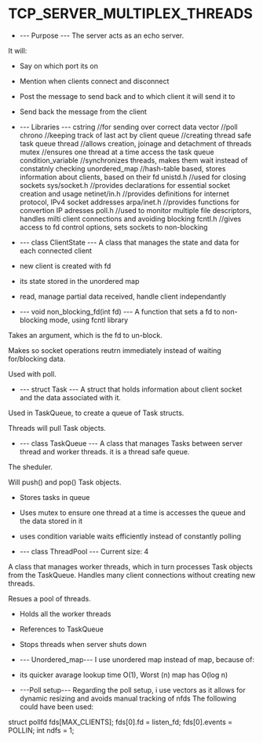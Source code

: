 # TCP_SERVER_MULTIPLEX_THREADS

* --- Purpose ---
The server acts as an echo server.

It will:
* Say on which port its on
* Mention when clients connect and disconnect
* Post the message to send back and to which client it will send it to
* Send back the message from the client

* --- Libraries ---
cstring             //for sending over correct data
vector              //poll
chrono              //keeping track of last act by client 
queue               //creating thread safe task queue
thread              //allows creation, joinage and detachment of threads
mutex               //ensures one thread at a time access the task queue 
condition_variable  //synchronizes threads, makes them wait instead of constatnly checking
unordered_map       //hash-table based, stores information about clients, based on their fd
unistd.h            //used for closing sockets
sys/socket.h        //provides declarations for essential socket creation and usage
netinet/in.h        //provides definitions for internet protocol, IPv4 socket addresses 
arpa/inet.h         //provides functions for convertion IP adresses
poll.h          //used to monitor multiple file descriptors, handles milti client connections and avoiding blocking 
fcntl.h             //gives access to fd control options, sets sockets to non-blocking

* --- class ClientState ---
A class that manages the state and data for each connected client

* new client is created with fd
* its state stored in the unordered map
* read, manage partial data received, handle client independantly

* --- void non_blocking_fd(int fd) ---
A function that sets a fd to non-blocking mode, using fcntl library

Takes an argument, which is the fd to un-block.

Makes so socket operations reutrn immediately instead of waiting for/blocking data.

Used with poll.

* --- struct Task ---
A struct that holds information about client socket and the data associated with it.

Used in TaskQueue, to create a queue of Task structs.

Threads will pull Task objects.

* --- class TaskQueue ---
A class that manages Tasks between server thread and worker threads. it is a thread safe queue.

The sheduler.

Will push() and pop() Task objects.

* Stores tasks in queue
* Uses mutex to ensure one thread at a time is accesses the queue and the data stored in it
* uses condition variable waits efficiently instead of constantly polling

* --- class ThreadPool ---
Current size: 4

A class that manages worker threads, which in turn processes Task objects from the TaskQueue. Handles many client connections without creating new threads.

Resues a pool of threads.

* Holds all the worker threads
* References to TaskQueue
* Stops threads when server shuts down

* --- Unordered_map---
I use unordered map instead of map, because of:
* its quicker avarage lookup time O(1), Worst (n)
    map has O(log n)
    
* ---Poll setup---
Regarding the poll setup, i use vectors as it allows for dynamic resizing and avoids manual tracking of nfds
The following could have been used:

struct pollfd fds[MAX_CLIENTS]; 
fds[0].fd = listen_fd;
fds[0].events = POLLIN;
int ndfs = 1;
